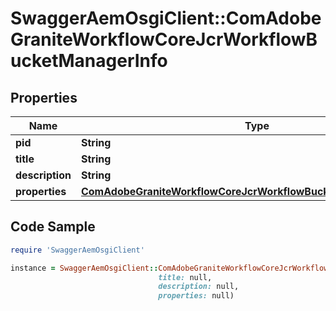 # SwaggerAemOsgiClient::ComAdobeGraniteWorkflowCoreJcrWorkflowBucketManagerInfo

## Properties

Name | Type | Description | Notes
------------ | ------------- | ------------- | -------------
**pid** | **String** |  | [optional] 
**title** | **String** |  | [optional] 
**description** | **String** |  | [optional] 
**properties** | [**ComAdobeGraniteWorkflowCoreJcrWorkflowBucketManagerProperties**](ComAdobeGraniteWorkflowCoreJcrWorkflowBucketManagerProperties.md) |  | [optional] 

## Code Sample

```ruby
require 'SwaggerAemOsgiClient'

instance = SwaggerAemOsgiClient::ComAdobeGraniteWorkflowCoreJcrWorkflowBucketManagerInfo.new(pid: null,
                                 title: null,
                                 description: null,
                                 properties: null)
```


